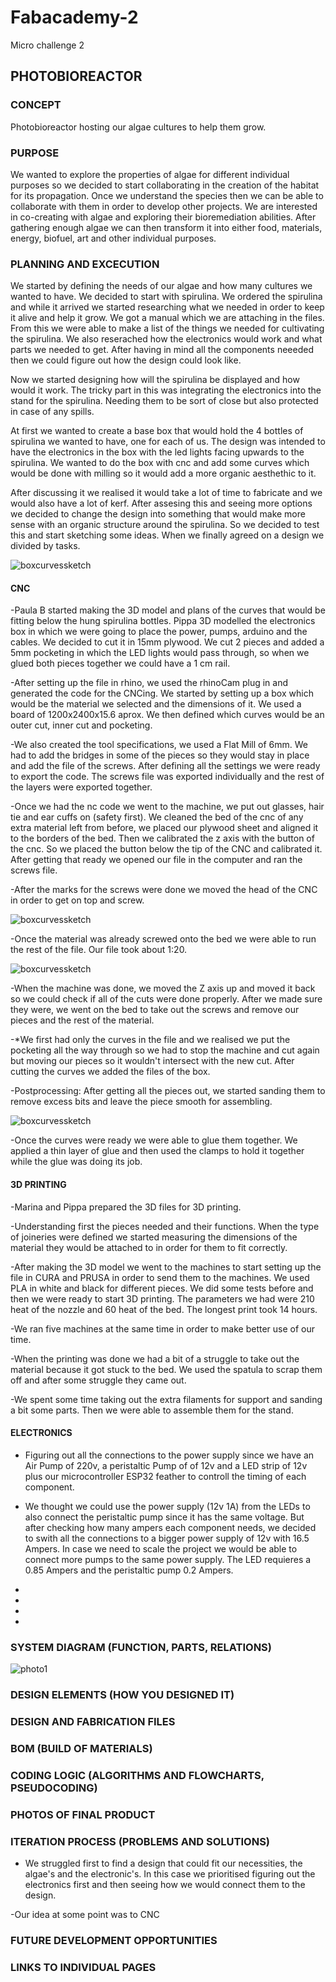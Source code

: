 # Fabacademy-2
Micro challenge 2
## PHOTOBIOREACTOR

### CONCEPT

Photobioreactor hosting our algae cultures to help them grow. 

### PURPOSE

We wanted to explore the properties of algae for different individual purposes so we decided to start collaborating in the creation of the habitat for its propagation. Once we understand the species then we can be able to collaborate with them in order to develop other projects. We are interested in co-creating with algae and exploring their bioremediation abilities. After gathering enough algae we can then transform it into either food, materials, energy, biofuel, art and other individual purposes. 

### PLANNING AND EXCECUTION

We started by defining the needs of our algae and how many cultures we wanted to have. We decided to start with spirulina. We ordered the spirulina and while it arrived we started researching what we needed in order to keep it alive and help it grow. We got a manual which we are attaching in the files. From this we were able to make a list of the things we needed for cultivating the spirulina. We also reserached how the electronics would work and what parts we needed to get. After having in mind all the components neeeded then we could figure out how the design could look like. 

Now we started designing how will the spirulina be displayed and how would it work. The tricky part in this was integrating the electronics into the stand for the spirulina. Needing them to be sort of close but also protected in case of any spills.

At first we wanted to create a base box that would hold the 4 bottles of spirulina we wanted to have, one for each of us. The design was intended to have the electronics in the box with the led lights facing upwards to the spirulina. We wanted to do the box with cnc and add some curves which would be done with milling so it would add a more organic aesthethic to it. 


After discussing it we realised it would take a lot of time to fabricate and we would also have a lot of kerf. After assesing this and seeing more options we decided to change the design into something that would make more sense with an organic structure around the spirulina. So we decided to test this and start sketching some ideas. When we finally agreed on a design we divided by tasks. 

![boxcurvessketch](/Images/sketch5.jpg)

#### CNC

  -Paula B started making the 3D model and plans of the curves that would be fitting below the hung spirulina bottles. Pippa 3D modelled the electronics box in which we were going to place the power, pumps, arduino and the cables. We decided to cut it in 15mm plywood. We cut 2 pieces and added a 5mm pocketing in which the LED lights would pass through, so when we glued both pieces together we could have a 1 cm rail. 
  
  -After setting up the file in rhino, we used the rhinoCam plug in and generated the code for the CNCing. We started by setting up a box which would be the material we selected and the dimensions of it. We used a board of 1200x2400x15.6 aprox. We then defined which curves would be an outer cut, inner cut and pocketing.
  
  -We also created the tool specifications, we used a Flat Mill of 6mm. We had to add the bridges in some of the pieces so they would stay in place and add the file of the screws. After defining all the settings we were ready to export the code. The screws file was exported individually and the rest of the layers were exported together. 
  
  -Once we had the nc code we went to the machine, we put out glasses, hair tie and ear cuffs on (safety first). We cleaned the bed of the cnc of any extra material left from before, we placed our plywood sheet and aligned it to the borders of the bed. Then we calibrated the z axis with the button of the cnc. So we placed the button below the tip of the CNC and calibrated it. After getting that ready we opened our file in the computer and ran the screws file. 
  
  -After the marks for the screws were done we moved the head of the CNC in order to get on top and screw. 
  
  ![boxcurvessketch](/Images/pbr6.jpg)
  
  -Once the material was already screwed onto the bed we were able to run the rest of the file. Our file took about 1:20.
  
  ![boxcurvessketch](/Images/pbr4.jpg)
  
  -When the machine was done, we moved the Z axis up and moved it back so we could check if all of the cuts were done properly. After we made sure they were, we went on the bed to take out the screws and remove our pieces and the rest of the material.
  
  -*We first had only the curves in the file and we realised we put the pocketing all the way through so we had to stop the machine and cut again but moving our pieces so it wouldn't intersect with the new cut. After cutting the curves we added the files of the box. 
  
  -Postprocessing: After getting all the pieces out, we started sanding them to remove excess bits and leave the piece smooth for assembling. 
  
  ![boxcurvessketch](/Images/sketch5.jpg)
  
  -Once the curves were ready we were able to glue them together. We applied a thin layer of glue and then used the clamps to hold it together while the glue was doing its job.
  
#### 3D PRINTING

  -Marina and Pippa prepared the 3D files for 3D printing. 
  
  -Understanding first the pieces needed and their functions. When the type of joineries were defined we started measuring the dimensions of the material they would be attached to in order for them to fit correctly.
  
 -After making the 3D model we went to the machines to start setting up the file in CURA and PRUSA in order to send them to the machines. We used PLA in white and black for different pieces. We did some tests before and then we were ready to start 3D printing. The parameters we had were 210 heat of the nozzle and 60 heat of the bed. The longest print took 14 hours. 
 
 -We ran five machines at the same time in order to make better use of our time. 
 
 -When the printing was done we had a bit of a struggle to take out the material because it got stuck to the bed. We used the spatula to scrap them off and after some struggle they came out. 
 
 -We spent some time taking out the extra filaments for support and sanding a bit some parts. Then we were able to assemble them for the stand. 
 
 #### ELECTRONICS
 
  - Figuring out all the connections to the power supply since we have an Air Pump of 220v, a peristaltic Pump of of 12v and a LED strip of 12v plus our microcontroller ESP32 feather to controll the timing of each component. 
  - We thought we could use the power supply (12v 1A) from the LEDs to also connect the peristaltic pump since it has the same voltage. But after checking how many ampers each component needs, we decided to swith all the connections to a bigger power supply of 12v with 16.5 Ampers. In case we need to scale the project we would be able to connect more pumps to the same power supply. The LED requieres a 0.85 Ampers and the peristaltic pump 0.2 Ampers. 
  
  -
  
  -
  
  -
  
  -
 
 

### SYSTEM DIAGRAM (FUNCTION, PARTS, RELATIONS)

![photo1](/images/pbr.png)

### DESIGN ELEMENTS (HOW YOU DESIGNED IT)

### DESIGN AND FABRICATION FILES

### BOM (BUILD OF MATERIALS) 

### CODING LOGIC (ALGORITHMS AND FLOWCHARTS, PSEUDOCODING)

### PHOTOS OF FINAL PRODUCT


### ITERATION PROCESS (PROBLEMS AND SOLUTIONS)

- We struggled first to find a design that could fit our necessities, the algae's and the electronic's. In this case we prioritised figuring out the electronics first and then seeing how we would connect them to the design.

-Our idea at some point was to CNC 

### FUTURE DEVELOPMENT OPPORTUNITIES

### LINKS TO INDIVIDUAL PAGES
